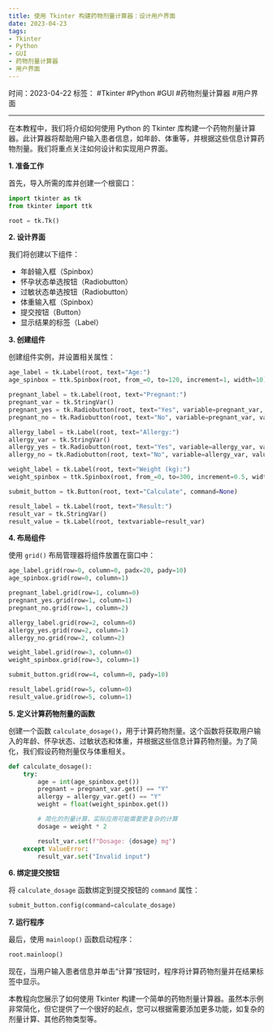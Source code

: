 ```yaml
---
title: 使用 Tkinter 构建药物剂量计算器：设计用户界面
date: 2023-04-23
tags: 
- Tkinter 
- Python 
- GUI 
- 药物剂量计算器 
- 用户界面
---
```


时间：2023-04-22
标签： #Tkinter #Python #GUI #药物剂量计算器 #用户界面

---

在本教程中，我们将介绍如何使用 Python 的 Tkinter 库构建一个药物剂量计算器。此计算器将帮助用户输入患者信息，如年龄、体重等，并根据这些信息计算药物剂量。我们将重点关注如何设计和实现用户界面。

**1. 准备工作**

首先，导入所需的库并创建一个根窗口：

```python
import tkinter as tk
from tkinter import ttk

root = tk.Tk()
```

**2. 设计界面**

我们将创建以下组件：

- 年龄输入框（Spinbox）
- 怀孕状态单选按钮（Radiobutton）
- 过敏状态单选按钮（Radiobutton）
- 体重输入框（Spinbox）
- 提交按钮（Button）
- 显示结果的标签（Label）

**3. 创建组件**

创建组件实例，并设置相关属性：

```python
age_label = tk.Label(root, text="Age:")
age_spinbox = ttk.Spinbox(root, from_=0, to=120, increment=1, width=10)

pregnant_label = tk.Label(root, text="Pregnant:")
pregnant_var = tk.StringVar()
pregnant_yes = tk.Radiobutton(root, text="Yes", variable=pregnant_var, value="Y")
pregnant_no = tk.Radiobutton(root, text="No", variable=pregnant_var, value="N")

allergy_label = tk.Label(root, text="Allergy:")
allergy_var = tk.StringVar()
allergy_yes = tk.Radiobutton(root, text="Yes", variable=allergy_var, value="Y")
allergy_no = tk.Radiobutton(root, text="No", variable=allergy_var, value="N")

weight_label = tk.Label(root, text="Weight (kg):")
weight_spinbox = ttk.Spinbox(root, from_=0, to=300, increment=0.5, width=10)

submit_button = tk.Button(root, text="Calculate", command=None)

result_label = tk.Label(root, text="Result:")
result_var = tk.StringVar()
result_value = tk.Label(root, textvariable=result_var)
```

**4. 布局组件**

使用 `grid()` 布局管理器将组件放置在窗口中：

```python
age_label.grid(row=0, column=0, padx=20, pady=10)
age_spinbox.grid(row=0, column=1)

pregnant_label.grid(row=1, column=0)
pregnant_yes.grid(row=1, column=1)
pregnant_no.grid(row=1, column=2)

allergy_label.grid(row=2, column=0)
allergy_yes.grid(row=2, column=1)
allergy_no.grid(row=2, column=2)

weight_label.grid(row=3, column=0)
weight_spinbox.grid(row=3, column=1)

submit_button.grid(row=4, column=0, pady=10)

result_label.grid(row=5, column=0)
result_value.grid(row=5, column=1)
```

**5. 定义计算药物剂量的函数**

创建一个函数 `calculate_dosage()`，用于计算药物剂量。这个函数将获取用户输入的年龄、怀孕状态、过敏状态和体重，并根据这些信息计算药物剂量。为了简化，我们假设药物剂量仅与体重相关。

```python
def calculate_dosage():
    try:
        age = int(age_spinbox.get())
        pregnant = pregnant_var.get() == "Y"
        allergy = allergy_var.get() == "Y"
        weight = float(weight_spinbox.get())

        # 简化的剂量计算，实际应用可能需要更复杂的计算
        dosage = weight * 2

        result_var.set(f"Dosage: {dosage} mg")
    except ValueError:
        result_var.set("Invalid input")
```

**6. 绑定提交按钮**

将 `calculate_dosage` 函数绑定到提交按钮的 `command` 属性：

```python
submit_button.config(command=calculate_dosage)
```

**7. 运行程序**

最后，使用 `mainloop()` 函数启动程序：

```python
root.mainloop()
```

现在，当用户输入患者信息并单击“计算”按钮时，程序将计算药物剂量并在结果标签中显示。

本教程向您展示了如何使用 Tkinter 构建一个简单的药物剂量计算器。虽然本示例非常简化，但它提供了一个很好的起点，您可以根据需要添加更多功能，如复杂的剂量计算、其他药物类型等。